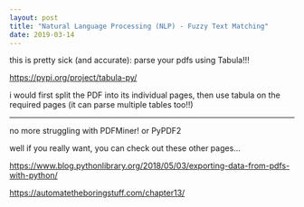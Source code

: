 ```yaml
---
layout: post
title: "Natural Language Processing (NLP) - Fuzzy Text Matching"
date: 2019-03-14
---
```


this is pretty sick (and accurate): parse your pdfs using Tabula!!!

https://pypi.org/project/tabula-py/

i would first split the PDF into its individual pages, then use tabula on the required pages (it can parse multiple tables too!!)

---

no more struggling with PDFMiner! or PyPDF2



well if you really want, you can check out these other pages...

https://www.blog.pythonlibrary.org/2018/05/03/exporting-data-from-pdfs-with-python/

https://automatetheboringstuff.com/chapter13/
